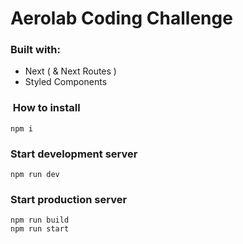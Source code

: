 # Aerolab Coding Challenge 


### Built with:
- Next ( & Next Routes )
- Styled Components

###  How to install
	npm i

### Start development server
	npm run dev

### Start production server
	npm run build
	npm run start
